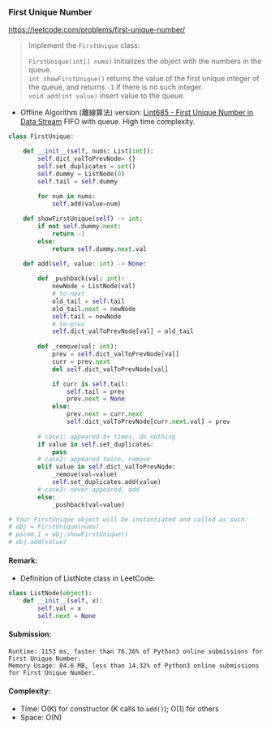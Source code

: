 ### First Unique Number
https://leetcode.com/problems/first-unique-number/

>Implement the `FirstUnique` class:
>
>`FirstUnique(int[] nums)` Initializes the object with the numbers in the queue.\
>`int showFirstUnique()` returns the value of the first unique integer of the queue, and returns `-1` if there is no such integer.\
>`void add(int value)` insert value to the queue.

- Offline Algorithm (離線算法) version: [Lint685 - First Unique Number in Data Stream](https://github.com/chkao831/Algo_learning_notes/blob/main/Queue/LintCode_685_First-Unique-Number-in-Data-Stream.md) FIFO with queue. High time complexity. 

```python
class FirstUnique:

    def __init__(self, nums: List[int]):
        self.dict_valToPrevNode= {}
        self.set_duplicates = set()
        self.dummy = ListNode(0)
        self.tail = self.dummy
        
        for num in nums:
            self.add(value=num)

    def showFirstUnique(self) -> int:
        if not self.dummy.next:
            return -1
        else:
            return self.dummy.next.val

    def add(self, value: int) -> None:
        
        def _pushback(val: int):
            newNode = ListNode(val)
            # to-next
            old_tail = self.tail
            old_tail.next = newNode
            self.tail = newNode
            # to-prev
            self.dict_valToPrevNode[val] = old_tail
            
        def _remove(val: int):
            prev = self.dict_valToPrevNode[val]
            curr = prev.next
            del self.dict_valToPrevNode[val]

            if curr is self.tail:
                self.tail = prev
                prev.next = None
            else:
                prev.next = curr.next
                self.dict_valToPrevNode[curr.next.val] = prev
        
        # case1: appeared 3+ times, do nothing
        if value in self.set_duplicates:
            pass
        # case2: appeared twice, remove
        elif value in self.dict_valToPrevNode:
            _remove(val=value)
            self.set_duplicates.add(value)
        # case3: never appeared, add
        else:
            _pushback(val=value)

# Your FirstUnique object will be instantiated and called as such:
# obj = FirstUnique(nums)
# param_1 = obj.showFirstUnique()
# obj.add(value)
```
#### Remark:
- Definition of ListNote class in LeetCode:
```python
class ListNode(object):
    def __init__(self, x):
        self.val = x
        self.next = None
```
#### Submission:
```
Runtime: 1153 ms, faster than 76.36% of Python3 online submissions for First Unique Number.
Memory Usage: 84.6 MB, less than 14.32% of Python3 online submissions for First Unique Number.
```
#### Complexity:
- Time: O(K) for constructor (K calls to `add()`); O(1) for others
- Space: O(N)
